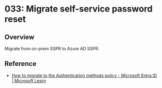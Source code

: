 # 033: Migrate self-service password reset

## Overview

Migrate from on-prem SSPR to Azure AD SSPR.

## Reference

* [How to migrate to the Authentication methods policy - Microsoft Entra ID | Microsoft Learn](https://learn.microsoft.com/en-us/entra/identity/authentication/how-to-authentication-methods-manage)
